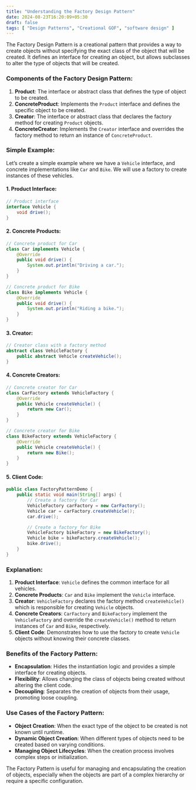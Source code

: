 ```yaml
---
title: "Understanding the Factory Design Pattern"
date: 2024-08-23T16:20:09+05:30
draft: false
tags: [ "Design Patterns", "Creational GOF", "software design" ]
---
```

The Factory Design Pattern is a creational pattern that provides a way to create objects without specifying the exact class of the object that will be created. It defines an interface for creating an object, but allows subclasses to alter the type of objects that will be created.

### Components of the Factory Design Pattern:

1. **Product**: The interface or abstract class that defines the type of object to be created.
2. **ConcreteProduct**: Implements the `Product` interface and defines the specific object to be created.
3. **Creator**: The interface or abstract class that declares the factory method for creating `Product` objects.
4. **ConcreteCreator**: Implements the `Creator` interface and overrides the factory method to return an instance of `ConcreteProduct`.

### Simple Example:

Let’s create a simple example where we have a `Vehicle` interface, and concrete implementations like `Car` and `Bike`. We will use a factory to create instances of these vehicles.

#### 1. Product Interface:

```java
// Product interface
interface Vehicle {
    void drive();
}
```

#### 2. Concrete Products:

```java
// Concrete product for Car
class Car implements Vehicle {
    @Override
    public void drive() {
        System.out.println("Driving a car.");
    }
}

// Concrete product for Bike
class Bike implements Vehicle {
    @Override
    public void drive() {
        System.out.println("Riding a bike.");
    }
}
```

#### 3. Creator:

```java
// Creator class with a factory method
abstract class VehicleFactory {
    public abstract Vehicle createVehicle();
}
```

#### 4. Concrete Creators:

```java
// Concrete creator for Car
class CarFactory extends VehicleFactory {
    @Override
    public Vehicle createVehicle() {
        return new Car();
    }
}

// Concrete creator for Bike
class BikeFactory extends VehicleFactory {
    @Override
    public Vehicle createVehicle() {
        return new Bike();
    }
}
```

#### 5. Client Code:

```java
public class FactoryPatternDemo {
    public static void main(String[] args) {
        // Create a factory for Car
        VehicleFactory carFactory = new CarFactory();
        Vehicle car = carFactory.createVehicle();
        car.drive();

        // Create a factory for Bike
        VehicleFactory bikeFactory = new BikeFactory();
        Vehicle bike = bikeFactory.createVehicle();
        bike.drive();
    }
}
```

### Explanation:

1. **Product Interface**: `Vehicle` defines the common interface for all vehicles.
2. **Concrete Products**: `Car` and `Bike` implement the `Vehicle` interface.
3. **Creator**: `VehicleFactory` declares the factory method `createVehicle()` which is responsible for creating `Vehicle` objects.
4. **Concrete Creators**: `CarFactory` and `BikeFactory` implement the `VehicleFactory` and override the `createVehicle()` method to return instances of `Car` and `Bike`, respectively.
5. **Client Code**: Demonstrates how to use the factory to create `Vehicle` objects without knowing their concrete classes.

### Benefits of the Factory Pattern:

- **Encapsulation**: Hides the instantiation logic and provides a simple interface for creating objects.
- **Flexibility**: Allows changing the class of objects being created without altering the client code.
- **Decoupling**: Separates the creation of objects from their usage, promoting loose coupling.

### Use Cases of the Factory Pattern:

- **Object Creation**: When the exact type of the object to be created is not known until runtime.
- **Dynamic Object Creation**: When different types of objects need to be created based on varying conditions.
- **Managing Object Lifecycles**: When the creation process involves complex steps or initialization.

The Factory Pattern is useful for managing and encapsulating the creation of objects, especially when the objects are part of a complex hierarchy or require a specific configuration.